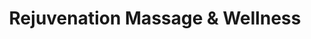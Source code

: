 ---
title: "Rejuvenation Massage & Wellness"
url: /lincoln-city/rejuvenation-massage-and-wellness/
shop: beauty
---